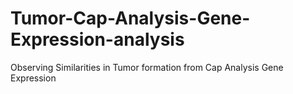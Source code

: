 # Tumor-Cap-Analysis-Gene-Expression-analysis
Observing Similarities in Tumor formation from Cap Analysis Gene Expression
